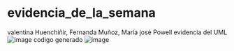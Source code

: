 # evidencia_de_la_semana
valentina Huenchiñir, Fernanda Muñoz, María josé Powell
evidencia del UML
![image](https://github.com/mjosepc/evidencia_de_la_semana/assets/142420543/9e7a9dcb-03c8-46b4-9ded-2c6ed18dd23a)
codigo generado
![image](https://github.com/mjosepc/evidencia_de_la_semana/assets/142420543/9ed2d2a0-4bfb-4b46-a729-37f17740041e)

